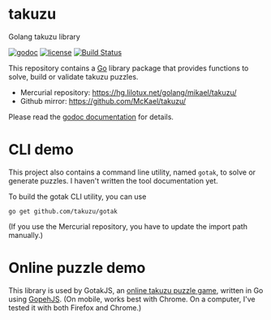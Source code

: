 # takuzu

Golang takuzu library

[![godoc](https://img.shields.io/badge/godoc-reference-blue.svg?style=flat)](https://godoc.org/github.com/McKael/takuzu)
[![license](https://img.shields.io/badge/license-MIT-blue.svg?style=flat)](https://raw.githubusercontent.com/McKael/takuzu/master/LICENSE)
[![Build Status](https://travis-ci.org/McKael/takuzu.svg?branch=master)](https://travis-ci.org/McKael/takuzu)

This repository contains a [Go](https://golang.org/) library package that
provides functions to solve, build or validate takuzu puzzles.

- Mercurial repository: https://hg.lilotux.net/golang/mikael/takuzu/
- Github mirror: https://github.com/McKael/takuzu/

Please read the [godoc documentation](https://godoc.org/github.com/McKael/takuzu) for details.

# CLI demo

This project also contains a command line utility, named `gotak`, to solve or
generate puzzles.
I haven't written the tool documentation yet.

To build the gotak CLI utility, you can use

```
go get github.com/takuzu/gotak
```

(If you use the Mercurial repository, you have to update the import path manually.)

# Online puzzle demo

This library is used by GotakJS, an [online takuzu puzzle game](https://lilotux.net/~mikael/takuzu/),
written in Go using [GopehJS](https://github.com/gopherjs/gopherjs).
(On mobile, works best with Chrome.  On a computer, I've tested it with both Firefox and Chrome.)
